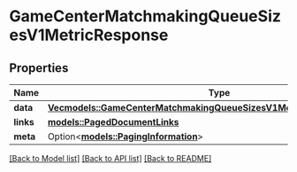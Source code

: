 # GameCenterMatchmakingQueueSizesV1MetricResponse

## Properties

Name | Type | Description | Notes
------------ | ------------- | ------------- | -------------
**data** | [**Vec<models::GameCenterMatchmakingQueueSizesV1MetricResponseDataInner>**](GameCenterMatchmakingQueueSizesV1MetricResponse_data_inner.md) |  | 
**links** | [**models::PagedDocumentLinks**](PagedDocumentLinks.md) |  | 
**meta** | Option<[**models::PagingInformation**](PagingInformation.md)> |  | [optional]

[[Back to Model list]](../README.md#documentation-for-models) [[Back to API list]](../README.md#documentation-for-api-endpoints) [[Back to README]](../README.md)


